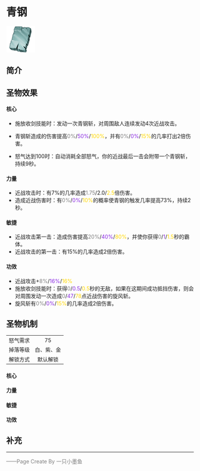 # 青钢
![青钢](../Img/Texture2D_Potion/青钢.png)
## 简介
## 圣物效果
#### **核心**  
- 施放收剑技能时：发动一次青钢斩，对周围敌人连续发动4次近战攻击。
- 青钢斩造成的伤害提高<font color=gray>0%</font>/<font color=BlueViolet>50%</font>/<font color=gold>100%</font>，并有<font color=gray>0%</font>/<font color=BlueViolet>0%</font>/<font color=gold>15%</font>的几率打出2倍伤害。

- 怒气达到100时：自动消耗全部怒气，你的近战最后一击会附带一个青钢斩，持续9秒。
#### **力量** 
- 近战攻击时：有7%的几率造成<font color=gray>1.75</font>/<font color=BlueViolet></font>2.0/<font color=gold>2.5</font>倍伤害。
- 造成近战伤害时：有<font color=gray>0%</font>/<font color=BlueViolet>0%</font>/<font color=gold>10%</font>的概率使青钢的触发几率提高73%，持续2秒。
#### **敏捷**
- 近战攻击第一击：造成伤害提高<font color=gray>20%</font>/<font color=BlueViolet>40%</font>/<font color=gold>80%</font>，并使你获得<font color=gray>0</font>/<font color=BlueViolet>1</font>/<font color=gold>1.5</font>秒的霸体。
- 近战攻击的第一击：有15%的几率造成2倍伤害。
#### **功效**
- 近战攻击+<font color=gray>8%</font>/<font color=BlueViolet>16%</font>/<font color=gold>16%</font>
- 施放收剑技能时：获得<font color=gray>0</font>/<font color=BlueViolet>0.5</font>/<font color=gold>0.5</font>秒的无敌，如果在这期间成功抵挡伤害，则会对周围发动一次造成<font color=gray>0</font>/<font color=BlueViolet>47</font>/<font color=gold>78</font>点近战伤害的旋风斩。
- 旋风斩有<font color=gray>0%</font>/<font color=BlueViolet>0%</font>/<font color=gold>15%</font>的几率造成2倍伤害。

## 圣物机制
|||
| :----: | :----: |
|怒气需求|75|
|掉落等级|白、紫、金|
|解锁方式|默认解锁|

#### **核心**

#### **力量**

#### **敏捷**

#### **功效**


## 补充

---

<font color=grey>——Page Create By 一只小墨鱼</font>
